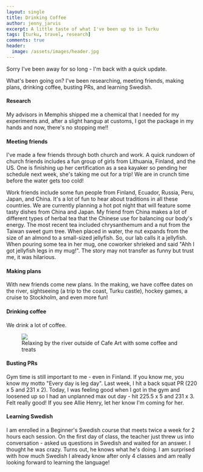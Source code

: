 ```yaml
---
layout: single
title: Drinking Coffee
author: jenny_jarvis
excerpt: A little taste of what I've been up to in Turku
tags: [turku, travel, research]
comments: true
header:
  image: /assets/images/header.jpg
---
```


Sorry I've been away for so long - I'm back with a quick update.

What's been going on? I've been researching, meeting friends, making plans, drinking coffee, busting PRs, and learning Swedish.

#### Research
My advisors in Memphis shipped me a chemical that I needed for my experiments and, after a slight hangup at customs, I got the package in my hands and now, there's no stopping me!!

#### Meeting friends
I've made a few friends through both church and work. A quick rundown of church friends includes a fun group of girls from Lithuania, Finland, and the US. One is finishing up her certification as a sea kayaker so pending her schedule next week, she's taking me out for a trip! We are in crunch time before the water gets too cold!

Work friends include some fun people from Finland, Ecuador, Russia, Peru, Japan, and China. It's a lot of fun to hear about traditions in all these countries. We are currently planning a hot pot night that will feature some tasty dishes from China and Japan. My friend from China makes a lot of different types of herbal tea that the Chinese use for balancing our body's energy. The most recent tea included chrysanthemum and a nut from the Taiwan sweet gum tree. When placed in water, the nut expands from the size of an almond to a small-sized jellyfish. So, our lab calls it a jellyfish. When pouring some tea in her mug, one coworker shrieked and said "Ahh I got jellyfish legs in my mug!". The story may not transfer as funny but trust me, it was hilarious.

#### Making plans
With new friends come new plans. In the making, we have coffee dates on the river, sightseeing (a trip to the coast, Turku castle), hockey games, a cruise to Stockholm, and even more fun!

#### Drinking coffee
We drink a lot of coffee.

<figure>
    <a href="../images/coffee.jpg"><img src="../images/coffee.jpg"></a>
    <figcaption> Relaxing by the river outside of Cafe Art with some coffee and treats </figcaption>
</figure>

#### Busting PRs
Gym time is still important to me - even in Finland. If you know me, you know my motto "Every day is leg day". Last week, I hit a back squat PR (220 x 5 and 231 x 2). Today, I was feeling good when I got in the gym and loosened up so I had an unplanned max out day - hit 225.5 x 5 and 231 x 3. Felt really good! If you see Allie Henry, let her know I'm coming for her.

#### Learning Swedish
I am enrolled in a Beginner's Swedish course that meets twice a week for 2 hours each session. On the first day of class, the teacher just threw us into conversation - asked us questions in Swedish and waited for an answer. I thought he was crazy. Turns out, he knows what he's doing. I am surprised with how much Swedish I already know after only 4 classes and am really looking forward to learning the language!
